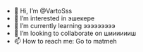 - 👋 Hi, I’m @VartoSss
- 👀 I’m interested in эшекере
- 🌱 I’m currently learning эээээээээ
- 💞️ I’m looking to collaborate on шииииииш
- 📫 How to reach me: Go to matmeh

<!---
VartoSss/VartoSss is a ✨ special ✨ repository because its `README.md` (this file) appears on your GitHub profile.
You can click the Preview link to take a look at your changes.
--->
